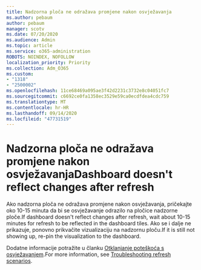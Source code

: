 ```yaml
---
title: Nadzorna ploča ne odražava promjene nakon osvježavanja
ms.author: pebaum
author: pebaum
manager: scotv
ms.date: 07/20/2020
ms.audience: Admin
ms.topic: article
ms.service: o365-administration
ROBOTS: NOINDEX, NOFOLLOW
localization_priority: Priority
ms.collection: Adm_O365
ms.custom:
- "1318"
- "2500002"
ms.openlocfilehash: 11ce68469a095ae3f42d2231c3732e8c04051fc7
ms.sourcegitcommit: c6692ce0fa1358ec3529e59ca0ecdfdea4cdc759
ms.translationtype: MT
ms.contentlocale: hr-HR
ms.lasthandoff: 09/14/2020
ms.locfileid: "47731519"
---
```

# <a name="dashboard-doesnt-reflect-changes-after-refresh"></a><span data-ttu-id="2b17d-102">Nadzorna ploča ne odražava promjene nakon osvježavanja</span><span class="sxs-lookup"><span data-stu-id="2b17d-102">Dashboard doesn't reflect changes after refresh</span></span>

<span data-ttu-id="2b17d-103">Ako nadzorna ploča ne odražava promjene nakon osvježavanja, pričekajte oko 10-15 minuta da bi se osvježavanje odrazilo na pločice nadzorne ploče.</span><span class="sxs-lookup"><span data-stu-id="2b17d-103">If dashboard doesn't reflect changes after refresh, wait about 10-15 minutes for refresh to be reflected in the dashboard tiles.</span></span> <span data-ttu-id="2b17d-104">Ako se i dalje ne prikazuje, ponovno prikvačite vizualizaciju na nadzornu ploču.</span><span class="sxs-lookup"><span data-stu-id="2b17d-104">If it is still not showing up, re-pin the visualization to the dashboard.</span></span>

<span data-ttu-id="2b17d-105">Dodatne informacije potražite u članku [Otklanjanje poteškoća s osvježavanjem](https://docs.microsoft.com/power-bi/refresh-troubleshooting-refresh-scenarios).</span><span class="sxs-lookup"><span data-stu-id="2b17d-105">For more information, see [Troubleshooting refresh scenarios](https://docs.microsoft.com/power-bi/refresh-troubleshooting-refresh-scenarios).</span></span>
